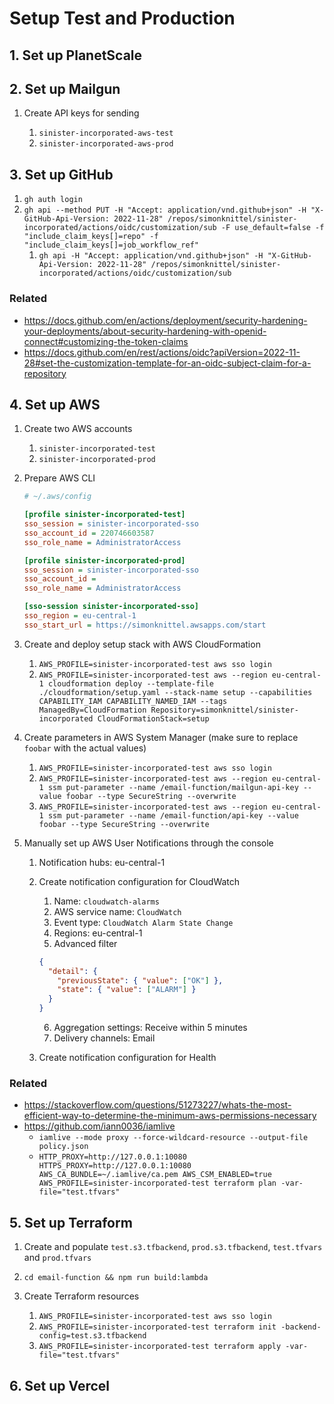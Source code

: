 # Setup Test and Production

## 1. Set up PlanetScale

## 2. Set up Mailgun

1. Create API keys for sending

   1. `sinister-incorporated-aws-test`
   2. `sinister-incorporated-aws-prod`

## 3. Set up GitHub

1. `gh auth login`
2. `gh api --method PUT -H "Accept: application/vnd.github+json" -H "X-GitHub-Api-Version: 2022-11-28" /repos/simonknittel/sinister-incorporated/actions/oidc/customization/sub -F use_default=false -f "include_claim_keys[]=repo" -f "include_claim_keys[]=job_workflow_ref"`
   1. `gh api -H "Accept: application/vnd.github+json" -H "X-GitHub-Api-Version: 2022-11-28" /repos/simonknittel/sinister-incorporated/actions/oidc/customization/sub`

### Related

- https://docs.github.com/en/actions/deployment/security-hardening-your-deployments/about-security-hardening-with-openid-connect#customizing-the-token-claims
- https://docs.github.com/en/rest/actions/oidc?apiVersion=2022-11-28#set-the-customization-template-for-an-oidc-subject-claim-for-a-repository

## 4. Set up AWS

1. Create two AWS accounts

   1. `sinister-incorporated-test`
   2. `sinister-incorporated-prod`

2. Prepare AWS CLI

   ```ini
   # ~/.aws/config

   [profile sinister-incorporated-test]
   sso_session = sinister-incorporated-sso
   sso_account_id = 220746603587
   sso_role_name = AdministratorAccess

   [profile sinister-incorporated-prod]
   sso_session = sinister-incorporated-sso
   sso_account_id =
   sso_role_name = AdministratorAccess

   [sso-session sinister-incorporated-sso]
   sso_region = eu-central-1
   sso_start_url = https://simonknittel.awsapps.com/start
   ```

3. Create and deploy setup stack with AWS CloudFormation

   1. `AWS_PROFILE=sinister-incorporated-test aws sso login`
   2. `AWS_PROFILE=sinister-incorporated-test aws --region eu-central-1 cloudformation deploy --template-file ./cloudformation/setup.yaml --stack-name setup --capabilities CAPABILITY_IAM CAPABILITY_NAMED_IAM --tags ManagedBy=CloudFormation Repository=simonknittel/sinister-incorporated CloudFormationStack=setup`

4. Create parameters in AWS System Manager (make sure to replace `foobar` with the actual values)

   1. `AWS_PROFILE=sinister-incorporated-test aws sso login`
   2. `AWS_PROFILE=sinister-incorporated-test aws --region eu-central-1 ssm put-parameter --name /email-function/mailgun-api-key --value foobar --type SecureString --overwrite`
   3. `AWS_PROFILE=sinister-incorporated-test aws --region eu-central-1 ssm put-parameter --name /email-function/api-key --value foobar --type SecureString --overwrite`

5. Manually set up AWS User Notifications through the console

   1. Notification hubs: eu-central-1
   2. Create notification configuration for CloudWatch

      1. Name: `cloudwatch-alarms`
      2. AWS service name: `CloudWatch`
      3. Event type: `CloudWatch Alarm State Change`
      4. Regions: eu-central-1
      5. Advanced filter

      ```json
      {
        "detail": {
          "previousState": { "value": ["OK"] },
          "state": { "value": ["ALARM"] }
        }
      }
      ```

      6. Aggregation settings: Receive within 5 minutes
      7. Delivery channels: Email

   3. Create notification configuration for Health

### Related

- https://stackoverflow.com/questions/51273227/whats-the-most-efficient-way-to-determine-the-minimum-aws-permissions-necessary
- https://github.com/iann0036/iamlive
  - `iamlive --mode proxy --force-wildcard-resource --output-file policy.json`
  - `HTTP_PROXY=http://127.0.0.1:10080 HTTPS_PROXY=http://127.0.0.1:10080 AWS_CA_BUNDLE=~/.iamlive/ca.pem AWS_CSM_ENABLED=true AWS_PROFILE=sinister-incorporated-test terraform plan -var-file="test.tfvars"`

## 5. Set up Terraform

1. Create and populate `test.s3.tfbackend`, `prod.s3.tfbackend`, `test.tfvars` and `prod.tfvars`
2. `cd email-function && npm run build:lambda`
3. Create Terraform resources

   1. `AWS_PROFILE=sinister-incorporated-test aws sso login`
   2. `AWS_PROFILE=sinister-incorporated-test terraform init -backend-config=test.s3.tfbackend`
   3. `AWS_PROFILE=sinister-incorporated-test terraform apply -var-file="test.tfvars"`

## 6. Set up Vercel
